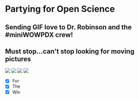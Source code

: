 # Partying for Open Science
## Sending GIF love to Dr. Robinson and the #miniWOWPDX crew!
## Must stop...can't stop looking for moving pictures


![](https://media.giphy.com/media/rnnINxmNOr17y/giphy.gif)
![](https://media.giphy.com/media/8IJC8xggMWOiI/giphy.gif)
![](https://media.giphy.com/media/U7uxhOBei9UnS/giphy.gif)
![](https://media.giphy.com/media/26FLhDoSzv4ig5qLu/giphy.gif)

- [X] For
- [X] The
- [X] WIn
